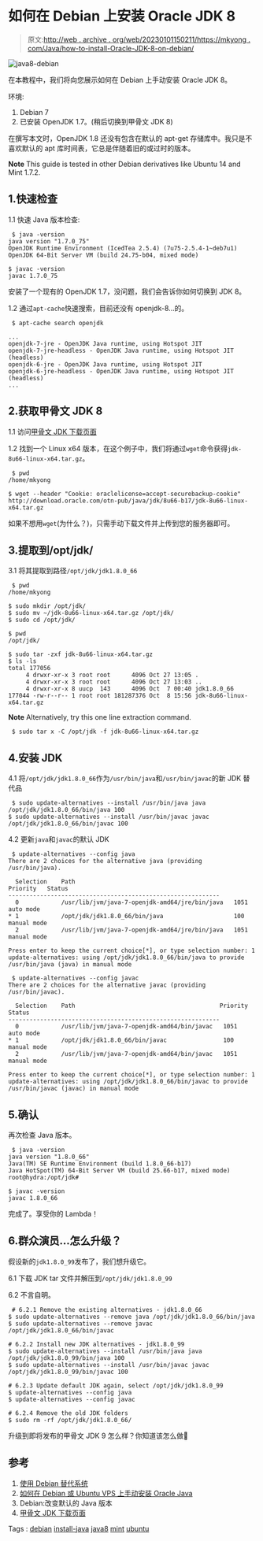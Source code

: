 # 如何在 Debian 上安装 Oracle JDK 8

> 原文:[http://web . archive . org/web/20230101150211/https://mkyong . com/Java/how-to-install-Oracle-JDK-8-on-debian/](http://web.archive.org/web/20230101150211/https://mkyong.com/java/how-to-install-oracle-jdk-8-on-debian/)

![java8-debian](../Images/4cb57e016eddd96e570e3a6dbe85ec23.png)

在本教程中，我们将向您展示如何在 Debian 上手动安装 Oracle JDK 8。

环境:

1.  Debian 7
2.  已安装 OpenJDK 1.7。(稍后切换到甲骨文 JDK 8)

在撰写本文时，OpenJDK 1.8 还没有包含在默认的 apt-get 存储库中。我只是不喜欢默认的 apt 库时间表，它总是伴随着旧的或过时的版本。

**Note**
This guide is tested in other Debian derivatives like Ubuntu 14 and Mint 1.7.2.

## 1.快速检查

1.1 快速 Java 版本检查:

```
 $ java -version
java version "1.7.0_75"
OpenJDK Runtime Environment (IcedTea 2.5.4) (7u75-2.5.4-1~deb7u1)
OpenJDK 64-Bit Server VM (build 24.75-b04, mixed mode)

$ javac -version
javac 1.7.0_75 
```

安装了一个现有的 OpenJDK 1.7，没问题，我们会告诉你如何切换到 JDK 8。

1.2 通过`apt-cache`快速搜索，目前还没有 openjdk-8…的。

```
 $ apt-cache search openjdk

...
openjdk-7-jre - OpenJDK Java runtime, using Hotspot JIT
openjdk-7-jre-headless - OpenJDK Java runtime, using Hotspot JIT (headless)
openjdk-6-jre - OpenJDK Java runtime, using Hotspot JIT
openjdk-6-jre-headless - OpenJDK Java runtime, using Hotspot JIT (headless)
... 
```

## 2.获取甲骨文 JDK 8

1.1 访问[甲骨文 JDK 下载页面](http://web.archive.org/web/20210815103840/http://www.oracle.com/technetwork/java/javase/downloads/jdk8-downloads-2133151.html)

1.2 找到一个 Linux x64 版本，在这个例子中，我们将通过`wget`命令获得`jdk-8u66-linux-x64.tar.gz`。

```
 $ pwd
/home/mkyong

$ wget --header "Cookie: oraclelicense=accept-securebackup-cookie" http://download.oracle.com/otn-pub/java/jdk/8u66-b17/jdk-8u66-linux-x64.tar.gz 
```

如果不想用`wget`(为什么？)，只需手动下载文件并上传到您的服务器即可。

## 3.提取到/opt/jdk/

3.1 将其提取到路径`/opt/jdk/jdk1.8.0_66`

```
 $ pwd
/home/mkyong

$ sudo mkdir /opt/jdk/
$ sudo mv ~/jdk-8u66-linux-x64.tar.gz /opt/jdk/
$ sudo cd /opt/jdk/

$ pwd
/opt/jdk/

$ sudo tar -zxf jdk-8u66-linux-x64.tar.gz 
$ ls -ls
total 177056
     4 drwxr-xr-x 3 root root      4096 Oct 27 13:05 .
     4 drwxr-xr-x 3 root root      4096 Oct 27 13:03 ..
     4 drwxr-xr-x 8 uucp  143      4096 Oct  7 00:40 jdk1.8.0_66
177044 -rw-r--r-- 1 root root 181287376 Oct  8 15:56 jdk-8u66-linux-x64.tar.gz 
```

**Note**
Alternatively, try this one line extraction command.

```
 $ sudo tar x -C /opt/jdk -f jdk-8u66-linux-x64.tar.gz 
```

## 4.安装 JDK

4.1 将`/opt/jdk/jdk1.8.0_66`作为`/usr/bin/java`和`/usr/bin/javac`的新 JDK 替代品

```
 $ sudo update-alternatives --install /usr/bin/java java /opt/jdk/jdk1.8.0_66/bin/java 100
$ sudo update-alternatives --install /usr/bin/javac javac /opt/jdk/jdk1.8.0_66/bin/javac 100 
```

4.2 更新`java`和`javac`的默认 JDK

```
 $ update-alternatives --config java
There are 2 choices for the alternative java (providing /usr/bin/java).

  Selection    Path                                            Priority   Status
------------------------------------------------------------
  0            /usr/lib/jvm/java-7-openjdk-amd64/jre/bin/java   1051      auto mode
* 1            /opt/jdk/jdk1.8.0_66/bin/java                    100       manual mode
  2            /usr/lib/jvm/java-7-openjdk-amd64/jre/bin/java   1051      manual mode

Press enter to keep the current choice[*], or type selection number: 1
update-alternatives: using /opt/jdk/jdk1.8.0_66/bin/java to provide /usr/bin/java (java) in manual mode 
```

```
 $ update-alternatives --config javac
There are 2 choices for the alternative javac (providing /usr/bin/javac).

  Selection    Path                                         Priority   Status
------------------------------------------------------------
  0            /usr/lib/jvm/java-7-openjdk-amd64/bin/javac   1051      auto mode
* 1            /opt/jdk/jdk1.8.0_66/bin/javac                100       manual mode
  2            /usr/lib/jvm/java-7-openjdk-amd64/bin/javac   1051      manual mode

Press enter to keep the current choice[*], or type selection number: 1
update-alternatives: using /opt/jdk/jdk1.8.0_66/bin/javac to provide /usr/bin/javac (javac) in manual mode 
```

## 5.确认

再次检查 Java 版本。

```
 $ java -version
java version "1.8.0_66"
Java(TM) SE Runtime Environment (build 1.8.0_66-b17)
Java HotSpot(TM) 64-Bit Server VM (build 25.66-b17, mixed mode)
root@hydra:/opt/jdk# 

$ javac -version
javac 1.8.0_66 
```

完成了。享受你的 Lambda！

## 6.群众演员…怎么升级？

假设新的`jdk1.8.0_99`发布了，我们想升级它。

6.1 下载 JDK tar 文件并解压到`/opt/jdk/jdk1.8.0_99`

6.2 不言自明。

```
 # 6.2.1 Remove the existing alternatives - jdk1.8.0_66
$ sudo update-alternatives --remove java /opt/jdk/jdk1.8.0_66/bin/java
$ sudo update-alternatives --remove javac /opt/jdk/jdk1.8.0_66/bin/javac

# 6.2.2 Install new JDK alternatives - jdk1.8.0_99
$ sudo update-alternatives --install /usr/bin/java java /opt/jdk/jdk1.8.0_99/bin/java 100
$ sudo update-alternatives --install /usr/bin/javac javac /opt/jdk/jdk1.8.0_99/bin/javac 100

# 6.2.3 Update default JDK again, select /opt/jdk/jdk1.8.0_99
$ update-alternatives --config java 
$ update-alternatives --config javac

# 6.2.4 Remove the old JDK folders
$ sudo rm -rf /opt/jdk/jdk1.8.0_66/ 
```

升级到即将发布的甲骨文 JDK 9 怎么样？你知道该怎么做🙂

## 参考

1.  [使用 Debian 替代系统](http://web.archive.org/web/20210815103840/https://www.debian-administration.org/article/91/Using_the_Debian_alternatives_system)
2.  [如何在 Debian 或 Ubuntu VPS 上手动安装 Oracle Java](http://web.archive.org/web/20210815103840/https://www.digitalocean.com/community/tutorials/how-to-manually-install-oracle-java-on-a-debian-or-ubuntu-vps)
3.  Debian:改变默认的 Java 版本
4.  [甲骨文 JDK 下载页面](http://web.archive.org/web/20210815103840/http://www.oracle.com/technetwork/java/javase/downloads/jdk8-downloads-2133151.html)

Tags : [debian](http://web.archive.org/web/20210815103840/https://mkyong.com/tag/debian/) [install-java](http://web.archive.org/web/20210815103840/https://mkyong.com/tag/install-java/) [java8](http://web.archive.org/web/20210815103840/https://mkyong.com/tag/java8/) [mint](http://web.archive.org/web/20210815103840/https://mkyong.com/tag/mint/) [ubuntu](http://web.archive.org/web/20210815103840/https://mkyong.com/tag/ubuntu/)<input type="hidden" id="mkyong-current-postId" value="13893">